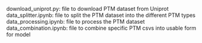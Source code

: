 download_uniprot.py: file to download PTM dataset from Uniprot
data_splitter.ipynb: file to split the PTM dataset into the different PTM types
data_processing.ipynb: file to process the PTM dataset
data_combination.ipynb: file to combine specific PTM csvs into usable form for model
